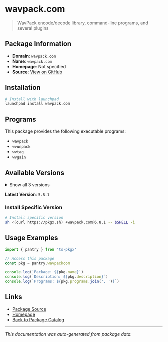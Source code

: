 # wavpack.com

> WavPack encode/decode library, command-line programs, and several plugins

## Package Information

- **Domain**: `wavpack.com`
- **Name**: `wavpack.com`
- **Homepage**: Not specified
- **Source**: [View on GitHub](https://github.com/pkgxdev/pantry/tree/main/projects/wavpack.com/package.yml)

## Installation

```bash
# Install with launchpad
launchpad install wavpack.com
```

## Programs

This package provides the following executable programs:

- `wavpack`
- `wvunpack`
- `wvtag`
- `wvgain`

## Available Versions

<details>
<summary>Show all 3 versions</summary>

- `5.8.1`, `5.8.0`, `5.7.0`

</details>

**Latest Version**: `5.8.1`

### Install Specific Version

```bash
# Install specific version
sh <(curl https://pkgx.sh) +wavpack.com@5.8.1 -- $SHELL -i
```

## Usage Examples

```typescript
import { pantry } from 'ts-pkgx'

// Access this package
const pkg = pantry.wavpackcom

console.log(`Package: ${pkg.name}`)
console.log(`Description: ${pkg.description}`)
console.log(`Programs: ${pkg.programs.join(', ')}`)
```

## Links

- [Package Source](https://github.com/pkgxdev/pantry/tree/main/projects/wavpack.com/package.yml)
- [Homepage](#)
- [Back to Package Catalog](../package-catalog.md)

---

*This documentation was auto-generated from package data.*
